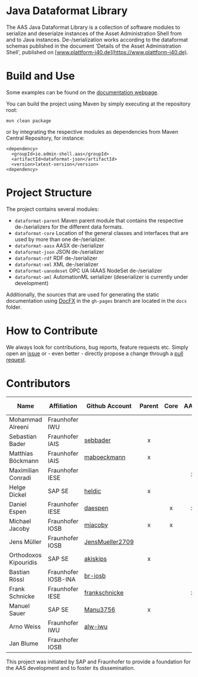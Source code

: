 # Java Dataformat Library

The AAS Java Dataformat Library is a collection of software modules to serialize and
deserialze instances of the Asset Administration Shell from and to Java
instances. De-/serialization works according to the dataformat schemas published in
the document 'Details of the Asset Administration Shell', published on
[www.plattform-i40.de](https://www.plattform-i40.de).


# Build and Use

Some examples can be found on the [documentation webpage](https://admin-shell-io.github.io/java-serializer/).

You can build the project using Maven by simply executing at the repository
root:

`mvn clean package`


or by integrating the respective modules as dependencies from Maven Central Repository, for instance:

```
<dependency>
  <groupId>io.admin-shell.aas</groupId>
  <artifactId>dataformat-json</artifactId>
  <version>latest-version</version>
<dependency>
```

# Project Structure

The project contains several modules:

- `dataformat-parent` Maven parent module that contains the respective de-/serializers for the different data formats.
- `dataformat-core` Location of the general classes and interfaces that are used by more than one de-/serializer.
- `dataformat-aasx` AASX de-/serializer
- `dataformat-json` JSON de-/serializer
- `dataformat-rdf` RDF de-/serializer
- `dataformat-xml` XML de-/serializer
- `dataformat-uanodeset` OPC UA I4AAS NodeSet de-/serializer
- `dataformat-aml` AutomationML serializer (deserializer is currently under development)

Additionally, the sources that are used for generating the static documentation using [DocFX](https://dotnet.github.io/docfx/) in the `gh-pages` branch are located in the `docs` folder.



# How to Contribute

We always look for contributions, bug reports, feature requests etc. Simply open an [issue](https://github.com/admin-shell-io/java-serializer/issues) or - even better - directly propose a change through a [pull request](https://github.com/admin-shell-io/java-serializer/pulls).


# Contributors

| Name        | Affiliation           | Github Account | Parent | Core  | AASX | JSON | XML | RDF | UA-Nodeset | Validator| AutomationML
--- | --- | --- | :---: | :---: | :---: | :---: | :---: | :---: | :---: | :---: | :---:
| Mohammad Alreeni | Fraunhofer IWU | []() |  |  |  |  | x |  |  |  |
| Sebastian Bader | Fraunhofer IAIS | [sebbader](https://github.com/sebbader) | x |  |  |  |  | x |  | x |  |
| Matthias Böckmann | Fraunhofer IAIS | [maboeckmann](https://github.com/maboeckmann) | x |  |  |  |  | x |  | x |  |
| Maximilian Conradi | Fraunhofer IESE | []() |  |  | x |  | x |  |  |  |  |
| Helge Dickel | SAP SE | [heldic](https://github.com/heldic) | x |  |  | x | x |  |  |  |  |
| Daniel Espen | Fraunhofer IESE | [daespen](https://github.com/daespen) |  | x | x | x | x |  |  |  |  |
| Michael Jacoby | Fraunhofer IOSB| [mjacoby](https://github.com/mjacoby) | x | x |  | x | x |  |  |  | x |
| Jens Müller | Fraunhofer IOSB | [JensMueller2709](https://github.com/JensMueller2709) |  |  |  | x |  |  |  |  | x |
| Orthodoxos Kipouridis | SAP SE | [akiskips](https://github.com/akiskips) | x |  |  | x | x |  |  |  |  |
| Bastian Rössl | Fraunhofer IOSB-INA | [br-iosb](https://github.com/br-iosb) |  |  |  | x |  |  | x |  |  |
| Frank Schnicke | Fraunhofer IESE | [frankschnicke](https://github.com/frankschnicke) |  |  | x |  | x |  |  | x |  |
| Manuel Sauer | SAP SE | [Manu3756](https://github.com/Manu3756) | x |  |  |  |  |  |  |  |  |
| Arno Weiss | Fraunhofer IWU | [alw-iwu](https://github.com/alw-iwu) |  |  |  | x |  |  | x |  |  |
| Jan Blume | Fraunhofer IOSB | []() |  |  |  |  |  |  |  |  | x |

This project was initiated by SAP and Fraunhofer to provide a foundation for the
AAS development and to foster its dissemination.
